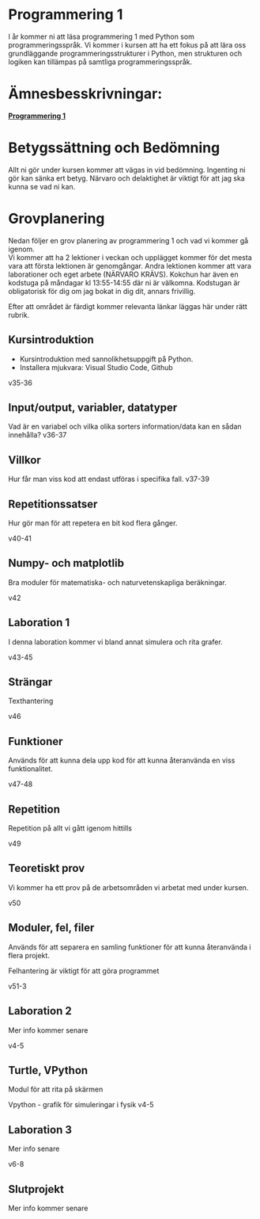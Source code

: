 # Programmering 1

I år kommer ni att läsa programmering 1 med Python som programmeringsspråk. Vi kommer i kursen att ha ett fokus på att lära oss grundläggande programmeringsstrukturer i Python, men strukturen och logiken kan tillämpas på samtliga programmeringsspråk. 

# Ämnesbesskrivningar:

<b>[Programmering 1](https://www.skolverket.se/undervisning/gymnasieskolan/laroplan-program-och-amnen-i-gymnasieskolan/gymnasieprogrammen/amne?url=1530314731%2Fsyllabuscw%2Fjsp%2Fsubject.htm%3FsubjectCode%3DPRR%26tos%3Dgy&sv.url=12.5dfee44715d35a5cdfa92a3)</b>
</br>

# Betygssättning och Bedömning
Allt ni gör under kursen kommer att vägas in vid bedömning.
Ingenting ni gör kan sänka ert betyg. Närvaro och delaktighet är viktigt för att jag ska kunna se vad ni kan.

# Grovplanering
Nedan följer en grov planering av programmering 1 och vad vi kommer gå igenom.</br>
Vi kommer att ha 2 lektioner i veckan och upplägget kommer för det mesta vara att första lektionen är genomgångar. Andra lektionen kommer att vara laborationer och eget arbete (NÄRVARO KRÄVS). Kokchun har även en kodstuga på måndagar kl 13:55-14:55 där ni är välkomna. Kodstugan är obligatorisk för dig om jag bokat in dig dit, annars frivillig.

Efter att området är färdigt kommer relevanta länkar läggas här under rätt rubrik.
 

## Kursintroduktion
<ul>
    <li>Kursintroduktion med sannolikhetsuppgift på Python.</li> 
    <li>Installera mjukvara: Visual Studio Code, Github</li> 
</ul>
v35-36

## Input/output, variabler, datatyper
Vad är en variabel och vilka olika sorters information/data kan en sådan innehålla?
v36-37

## Villkor
Hur får man viss kod att endast utföras i specifika fall.
v37-39

## Repetitionssatser
Hur gör man för att repetera en bit kod flera gånger.

v40-41
## Numpy- och matplotlib
Bra moduler för matematiska- och naturvetenskapliga beräkningar.

v42

## Laboration 1 
I denna laboration kommer vi bland annat simulera och rita grafer.

v43-45 

## Strängar
Texthantering

v46

## Funktioner
Används för att kunna dela upp kod för att kunna återanvända en viss funktionalitet.

v47-48

## Repetition
Repetition på allt vi gått igenom hittills

v49

## Teoretiskt prov
Vi kommer ha ett prov på de arbetsområden vi arbetat med under kursen. 

v50

## Moduler, fel, filer
Används för att separera en samling funktioner för att kunna återanvända i flera projekt.</br>

Felhantering är viktigt för att göra programmet 

v51-3

## Laboration 2 
Mer info kommer senare

v4-5

## Turtle, VPython
Modul för att rita på skärmen

Vpython - grafik för simuleringar i fysik
v4-5


## Laboration 3 
Mer info senare

v6-8

## Slutprojekt
Mer info kommer senare